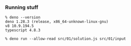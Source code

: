 ### Running stuff

```
% deno --version
deno 1.28.3 (release, x86_64-unknown-linux-gnu)
v8 10.9.194.5
typescript 4.8.3

% deno run --allow-read src/01/solution.js src/01/input
```
